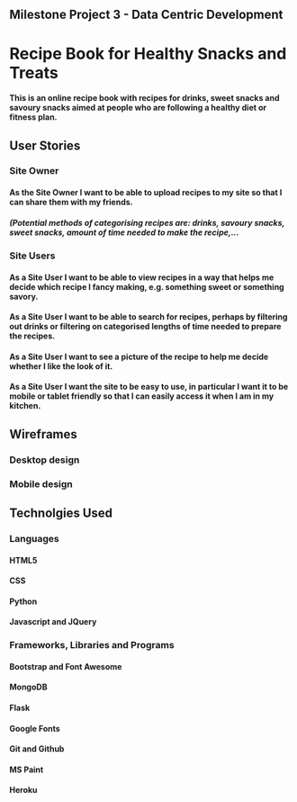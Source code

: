 ## Milestone Project 3 - Data Centric Development

# Recipe Book for Healthy Snacks and Treats

#### This is an online recipe book with recipes for drinks, sweet snacks and savoury snacks aimed at people who are following a healthy diet or fitness plan.



## User Stories

### Site Owner

#### As the Site Owner I want to be able to upload recipes to my site so that I can share them with my friends.

##### (Potential methods of categorising recipes are: drinks, savoury snacks, sweet snacks, amount of time needed to make the recipe,...

### Site Users

#### As a Site User I want to be able to view recipes in a way that helps me decide which recipe I fancy making, e.g. something sweet or something savory.

#### As a Site User I want to be able to search for recipes, perhaps by filtering out drinks or filtering on categorised lengths of time needed to prepare the recipes.

#### As a Site User I want to see a picture of the recipe to help me decide whether I like the look of it.

#### As a Site User I want the site to be easy to use, in particular I want it to be mobile or tablet friendly so that I can easily access it when I am in my kitchen.


## Wireframes

### Desktop design

### Mobile design


## Technolgies Used

### Languages

#### HTML5
#### CSS
#### Python
#### Javascript and JQuery

### Frameworks, Libraries and Programs

#### Bootstrap and Font Awesome
#### MongoDB
#### Flask
#### Google Fonts
#### Git and Github
#### MS Paint
#### Heroku

